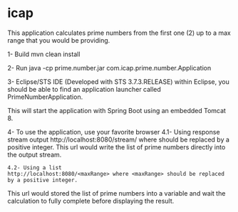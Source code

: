 # icap
This application calculates prime numbers from the first one (2) up to a max range that you would be providing.

1- Build
	mvn clean install
	
2- Run
	java -cp prime.number.jar com.icap.prime.number.Application

3- Eclipse/STS IDE (Developed with STS 3.7.3.RELEASE)
	within Eclipse, you should be able to find an application launcher called PrimeNumberApplication.

This will start the application with Spring Boot using an embedded Tomcat 8.

4- To use the application, use your favorite browser
	4.1- Using response stream output
	http://localhost:8080/stream/<maxRange> where <maxRange> should be replaced by a positive integer.
This url would write the list of prime numbers directly into the output stream.

	4.2- Using a list 
	http://localhost:8080/<maxRange> where <maxRange> should be replaced by a positive integer.
This url would stored the list of prime numbers into a variable and wait the calculation to fully complete before displaying the result.

